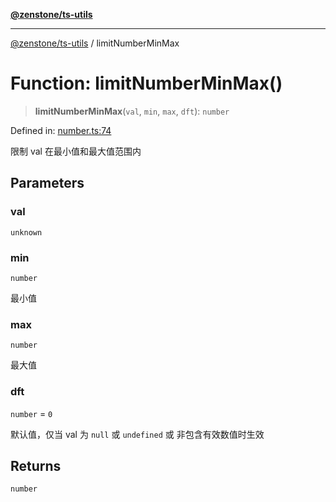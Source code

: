 [**@zenstone/ts-utils**](../README.md)

***

[@zenstone/ts-utils](../globals.md) / limitNumberMinMax

# Function: limitNumberMinMax()

> **limitNumberMinMax**(`val`, `min`, `max`, `dft`): `number`

Defined in: [number.ts:74](https://github.com/janpoem/ts-utils/blob/0cd4777c12ff7de2b512ea29cc29419037e8cb6f/src/number.ts#L74)

限制 val 在最小值和最大值范围内

## Parameters

### val

`unknown`

### min

`number`

最小值

### max

`number`

最大值

### dft

`number` = `0`

默认值，仅当 val 为 `null` 或 `undefined` 或 非包含有效数值时生效

## Returns

`number`
